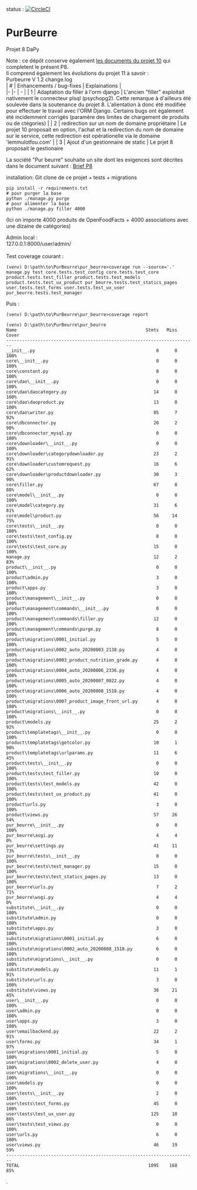 status : [![CircleCI](https://circleci.com/gh/jean-charles-gibier/PurBeurre.svg?style=shield)](https://app.circleci.com/pipelines/github/jean-charles-gibier/PurBeurre)

# PurBeurre
Projet 8 DaPy

Note : ce dépôt conserve également [les documents du projet 10](https://github.com/jean-charles-gibier/PurBeurre/blob/production_aws/P10_README.md) qui completent le présent P8.<br>
Il comprend également les évolutions du projet 11 à savoir :<br>
Purbeurre V 1.2 change.log <br>
| # 	| Enhancements / bug-fixes	| Explainations 	|  
|-	|-	  | -	  |
| 1 | Adaptation du filler à l'orm django 	| L'ancien "filler" exploitait nativement le connecteur plsql (psychopg2). Cette remarque à d'ailleurs été soulevée dans la soutenance du projet 8. L'alientation à donc été modifiée pour effectuer le travail avec l'ORM Django. Certains bugs ont également été incidemment corrigés (paramère des limites de chargement de produits ou de ctégories) |
| 2 	| redirection sur un nom de domaine propriétaire 	| Le projet 10 proposait en option, l'achat et la redirection du nom de domaine sur le service, cette redirection est opérationelle via le domaine 'lemmulotfou.com' |
| 3 	|  Ajout d'un gestionnaire de static	| Le prjet 8 proposait le gestionaire 

 La société "Pur beurre" souhaite un site dont les exigences sont décrites dans 
 le document suivant : [Brief P8](https://openclassrooms.com/fr/paths/68/projects/159/assignment)


installation:
Git clone de ce projet + tests + migrations 

````
pip install -r requirements.txt
# pour purger la base
python ./manage.py purge
# pour alimenter la base 
python ./manage.py filler 4000
````

(Ici on importe 4000 produits de OpenFoodFacts + 4000 associations avec une dizaine de catégories) 

Admin local :<br>
    127.0.0.1:8000/user/admin/
<br/>    
Test coverage courant :
 ````
(venv) D:\path\to\PurBeurre\pur_beurre>coverage run --source='.'  manage.py test core.tests.test_config core.tests.test_core  product.tests.test_filler product.tests.test_models product.tests.test_ux_product pur_beurre.tests.test_statics_pages user.tests.test_forms user.tests.test_ux_user pur_beurre.tests.test_manager
 ````

Puis :
 ````
(venv) D:\path\to\PurBeurre\pur_beurre>coverage report 
````

````
(venv) D:\path\to\PurBeurre\pur_beurre
Name                                                 Stmts   Miss  Cover
------------------------------------------------------------------------
__init__.py                                              0      0   100%
core\__init__.py                                         0      0   100%
core\constant.py                                         8      0   100%
core\dao\__init__.py                                     0      0   100%
core\dao\daocategory.py                                 14      0   100%
core\dao\daoproduct.py                                  13      0   100%
core\dao\writer.py                                      85      7    92%
core\dbconnector.py                                     20      2    90%
core\dbconnector_mysql.py                                0      0   100%
core\downloader\__init__.py                              0      0   100%
core\downloader\categorydownloader.py                   23      2    91%
core\downloader\customrequest.py                        16      6    62%
core\downloader\productdownloader.py                    30      3    90%
core\filler.py                                          67      8    88%
core\model\__init__.py                                   0      0   100%
core\model\category.py                                  31      6    81%
core\model\product.py                                   56     14    75%
core\tests\__init__.py                                   0      0   100%
core\tests\test_config.py                                8      0   100%
core\tests\test_core.py                                 15      0   100%
manage.py                                               12      2    83%
product\__init__.py                                      0      0   100%
product\admin.py                                         3      0   100%
product\apps.py                                          3      0   100%
product\management\__init__.py                           0      0   100%
product\management\commands\__init__.py                  0      0   100%
product\management\commands\filler.py                   12      0   100%
product\management\commands\purge.py                     8      0   100%
product\migrations\0001_initial.py                       5      0   100%
product\migrations\0002_auto_20200803_2138.py            4      0   100%
product\migrations\0003_product_nutrition_grade.py       4      0   100%
product\migrations\0004_auto_20200806_2336.py            4      0   100%
product\migrations\0005_auto_20200807_0022.py            4      0   100%
product\migrations\0006_auto_20200808_1518.py            4      0   100%
product\migrations\0007_product_image_front_url.py       4      0   100%
product\migrations\__init__.py                           0      0   100%
product\models.py                                       25      2    92%
product\templatetags\__init__.py                         0      0   100%
product\templatetags\getcolor.py                        10      1    90%
product\templatetags\urlparams.py                       11      6    45%
product\tests\__init__.py                                0      0   100%
product\tests\test_filler.py                            10      0   100%
product\tests\test_models.py                            42      0   100%
product\tests\test_ux_product.py                        41      0   100%
product\urls.py                                          3      0   100%
product\views.py                                        57     26    54%
pur_beurre\__init__.py                                   0      0   100%
pur_beurre\asgi.py                                       4      4     0%
pur_beurre\settings.py                                  41     11    73%
pur_beurre\tests\__init__.py                             0      0   100%
pur_beurre\tests\test_manager.py                        15      0   100%
pur_beurre\tests\test_statics_pages.py                  13      0   100%
pur_beurre\urls.py                                       7      2    71%
pur_beurre\wsgi.py                                       4      4     0%
substitute\__init__.py                                   0      0   100%
substitute\admin.py                                      0      0   100%
substitute\apps.py                                       3      0   100%
substitute\migrations\0001_initial.py                    6      0   100%
substitute\migrations\0002_auto_20200808_1518.py         6      0   100%
substitute\migrations\__init__.py                        0      0   100%
substitute\models.py                                    11      1    91%
substitute\urls.py                                       3      0   100%
substitute\views.py                                     38     21    45%
user\__init__.py                                         0      0   100%
user\admin.py                                            0      0   100%
user\apps.py                                             3      0   100%
user\emailbackend.py                                    22      2    91%
user\forms.py                                           34      1    97%
user\migrations\0001_initial.py                          5      0   100%
user\migrations\0002_delete_user.py                      4      0   100%
user\migrations\__init__.py                              0      0   100%
user\models.py                                           0      0   100%
user\tests\__init__.py                                   2      0   100%
user\tests\test_forms.py                                45      0   100%
user\tests\test_ux_user.py                             125     18    86%
user\tests\test_views.py                                 0      0   100%
user\urls.py                                             6      0   100%
user\views.py                                           46     19    59%
------------------------------------------------------------------------
TOTAL                                                 1095    168    85%
````

.

